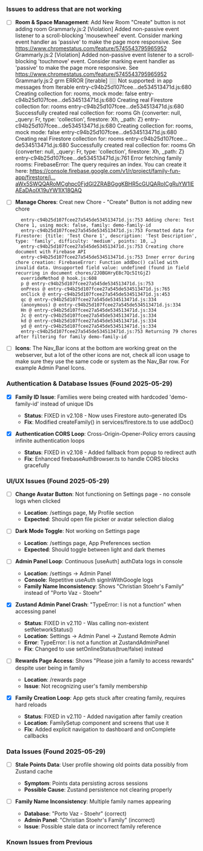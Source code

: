 ### Issues to address that are not working
- [ ] **Room & Space Management**: Add New Room "Create" button is not adding room
        Grammarly.js:2 [Violation] Added non-passive event listener to a scroll-blocking 'mousewheel' event. Consider marking event handler as 'passive' to make the page more responsive. See https://www.chromestatus.com/feature/5745543795965952
        Grammarly.js:2 [Violation] Added non-passive event listener to a scroll-blocking 'touchmove' event. Consider marking event handler as 'passive' to make the page more responsive. See https://www.chromestatus.com/feature/5745543795965952
        Grammarly.js:2 grm ERROR [iterable] ░░ Not supported: in app messages from Iterable
        entry-c94b25d107fcee…de534513471d.js:680 Creating collection for: rooms, mock mode: false
        entry-c94b25d107fcee…de534513471d.js:680 Creating real Firestore collection for: rooms
        entry-c94b25d107fcee…de534513471d.js:680 Successfully created real collection for: rooms 
        Gh {converter: null, _query: Fr, type: 'collection', firestore: Xh, _path: Z}
        entry-c94b25d107fcee…de534513471d.js:680 Creating collection for: rooms, mock mode: false
        entry-c94b25d107fcee…de534513471d.js:680 Creating real Firestore collection for: rooms
        entry-c94b25d107fcee…de534513471d.js:680 Successfully created real collection for: rooms 
        Gh {converter: null, _query: Fr, type: 'collection', firestore: Xh, _path: Z}
        entry-c94b25d107fcee…de534513471d.js:761 Error fetching family rooms: FirebaseError: The query requires an index. You can create it here: https://console.firebase.google.com/v1/r/project/family-fun-app/firestore/i…aWx5SWQQARoMCghpc0FjdGl2ZRABGggKBHR5cGUQARoICgRuYW1lEAEaDAoIX19uYW1lX18QAQ
        ﻿

- [ ] **Manage Chores**: Creat new Chore - "Create" Button is not adding new chore
        
        entry-c94b25d107fcee27a545de534513471d.js:753 Adding chore: Test Chore 1, using mock: false, family: demo-family-id
        entry-c94b25d107fcee27a545de534513471d.js:753 Formatted data for Firestore: {title: 'Test Chore 1', description: 'Test Description', type: 'family', difficulty: 'medium', points: 10, …}
        entry-c94b25d107fcee27a545de534513471d.js:753 Creating chore document with Firebase API
        entry-c94b25d107fcee27a545de534513471d.js:753 Inner error during chore creation: FirebaseError: Function addDoc() called with invalid data. Unsupported field value: undefined (found in field recurring in document chores/2JOBGHryE8c7Qc5ItGjZ)
        overrideMethod @ hook.js:608
        p @ entry-c94b25d107fcee27a545de534513471d.js:753
        onPress @ entry-c94b25d107fcee27a545de534513471d.js:765
        onClick @ entry-c94b25d107fcee27a545de534513471d.js:453
        qc @ entry-c94b25d107fcee27a545de534513471d.js:334
        (anonymous) @ entry-c94b25d107fcee27a545de534513471d.js:334
        Hn @ entry-c94b25d107fcee27a545de534513471d.js:334
        Jc @ entry-c94b25d107fcee27a545de534513471d.js:334
        kd @ entry-c94b25d107fcee27a545de534513471d.js:334
        yd @ entry-c94b25d107fcee27a545de534513471d.js:334
        entry-c94b25d107fcee27a545de534513471d.js:753 Returning 79 chores after filtering for family demo-family-id

- [ ] **Icons**: The Nav_Bar icons at the bottom are working great on the webserver, but a lot of the other icons are not, check all icon usage to make sure they use the same code or system as the Nav_Bar row. For example Admin Panel Icons.

### Authentication & Database Issues (Found 2025-05-29)

- [x] **Family ID Issue**: Families were being created with hardcoded 'demo-family-id' instead of unique IDs
  - **Status**: FIXED in v2.108 - Now uses Firestore auto-generated IDs
  - **Fix**: Modified createFamily() in services/firestore.ts to use addDoc()

- [x] **Authentication CORS Loop**: Cross-Origin-Opener-Policy errors causing infinite authentication loops
  - **Status**: FIXED in v2.108 - Added fallback from popup to redirect auth
  - **Fix**: Enhanced firebaseAuthBrowser.ts to handle CORS blocks gracefully

### UI/UX Issues (Found 2025-05-29)

- [ ] **Change Avatar Button**: Not functioning on Settings page - no console logs when clicked
  - **Location**: /settings page, My Profile section
  - **Expected**: Should open file picker or avatar selection dialog

- [ ] **Dark Mode Toggle**: Not working on Settings page
  - **Location**: /settings page, App Preferences section
  - **Expected**: Should toggle between light and dark themes

- [ ] **Admin Panel Loop**: Continuous [useAuth] authData logs in console
  - **Location**: /settings → Admin Panel
  - **Console**: Repetitive useAuth signInWithGoogle logs
  - **Family Name Inconsistency**: Shows "Christian Stoehr's Family" instead of "Porto Vaz - Stoehr"

- [x] **Zustand Admin Panel Crash**: "TypeError: I is not a function" when accessing panel
  - **Status**: FIXED in v2.110 - Was calling non-existent setNetworkStatus()
  - **Location**: Settings → Admin Panel → Zustand Remote Admin
  - **Error**: TypeError: I is not a function at ZustandAdminPanel
  - **Fix**: Changed to use setOnlineStatus(true/false) instead

- [ ] **Rewards Page Access**: Shows "Please join a family to access rewards" despite user being in family
  - **Location**: /rewards page
  - **Issue**: Not recognizing user's family membership

- [x] **Family Creation Loop**: App gets stuck after creating family, requires hard reloads
  - **Status**: FIXED in v2.110 - Added navigation after family creation
  - **Location**: FamilySetup component and screens that use it
  - **Fix**: Added explicit navigation to dashboard and onComplete callbacks

### Data Issues (Found 2025-05-29)

- [ ] **Stale Points Data**: User profile showing old points data possibly from Zustand cache
  - **Symptom**: Points data persisting across sessions
  - **Possible Cause**: Zustand persistence not clearing properly

- [ ] **Family Name Inconsistency**: Multiple family names appearing
  - **Database**: "Porto Vaz - Stoehr" (correct)
  - **Admin Panel**: "Christian Stoehr's Family" (incorrect)
  - **Issue**: Possible stale data or incorrect family reference

### Known Issues from Previous

